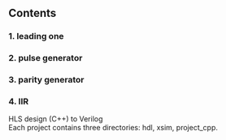 ## Contents
### 1. leading one
### 2. pulse generator
### 3. parity generator
### 4. IIR
HLS design (C++) to Verilog  
Each project contains three directories: hdl, xsim, project_cpp.
